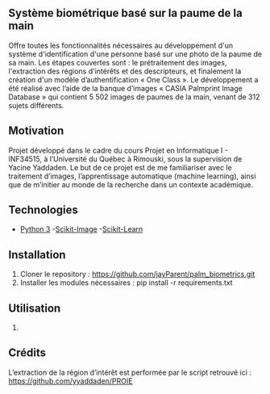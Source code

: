 ## Système biométrique basé sur la paume de la main
Offre toutes les fonctionnalités nécessaires au développement d'un système d'identification d'une personne basé sur une photo de la paume de sa main. Les étapes couvertes sont : le prétraitement des images, l'extraction des régions d'intérêts et des descripteurs, et finalement la création d'un modèle d’authentification « One Class ». Le développement a été réalisé avec l’aide de la banque d’images « CASIA Palmprint Image Database » qui contient 5 502 images de paumes de la main, venant de 312 sujets différents.

## Motivation
Projet développé dans le cadre du cours Projet en Informatique I - INF34515, à l’Université du Québec à Rimouski, sous la supervision de Yacine Yaddaden. Le but de ce projet est de me familiariser avec le traitement d’images, l’apprentissage automatique (machine learning), ainsi que de m’initier au monde de la recherche dans un contexte académique.

## Technologies
- [Python 3]( https://www.python.org/downloads/)
-[Scikit-Image]( https://scikit-image.org/)
-[Scikit-Learn]( https://scikit-learn.org/stable/)

## Installation
1.	Cloner le repository : https://github.com/jayParent/palm_biometrics.git
2.	Installer les modules nécessaires : pip install -r requirements.txt

## Utilisation
1.	
## Crédits
L’extraction de la région d’intérêt est performée par le script retrouvé ici :
https://github.com/yyaddaden/PROIE
